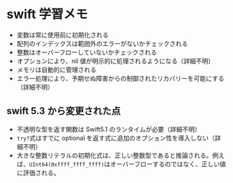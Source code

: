 # swift 学習メモ

- 変数は常に使用前に初期化される
- 配列のインデックスは範囲外のエラーがないかチェックされる
- 整数はオーバーフローしていないかチェックされる
- オプションにより、nil 値が明示的に処理されるようになる（詳細不明）
- メモリは自動的に管理される
- エラー処理により、予期せぬ障害からの制御されたリカバリーを可能にする（詳細不明）

## swift 5.3 から変更された点

- 不透明な型を返す関数は Swift5.1 のランタイムが必要（詳細不明）
- `try?`式はすでに optional を返す式に追加のオプション性を導入しない（詳細不明）
- 大きな整数リテラルの初期化式は、正しい整数型であると推論される。例えば、`UInt64(0xffff_ffff_ffff)`はオーバーフローするのではなく、正しい値に評価される。
